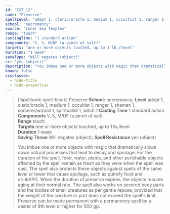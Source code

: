 ```yaml
---
id: "IST_12"
name: "Preserve"
spellLevel: "adept 1, cleric/oracle 1, medium 1, occultist 1, ranger 1, shaman 1, sorcerer/wizard 1, spiritualist 1, witch 1"
school: "necromancy"
source: "Inner Sea Temples"
range: "touch"
castingTime: "1 standard action"
components: "V, S, M/DF (a pinch of salt)"
targets: "one or more objects touched, up to 1 lb./level"
duration: "1 week"
saveType: "Will negates (object)"
sr: "yes (object)"
description: "You imbue one or more objects with magic that dramatically slows down natural processes that lead to decay and spoilage. For the duration of the spell, food, water, plants, and other perishable objects affected by the spell remain as fresh as they were when the spell was cast. The spell also protects these objects against spells of the same level or lower that cause spoilage, such as putrefy food and drinkAPG. When the duration of preserve expires, the objects resume aging at their normal rate.  The spell also works on severed body parts and the bodies of small creatures as per gentle repose, provided that the weight of the creature or part does not exceed the spell's limit.  Preserve can be made permanent with a permanency spell by a caster of 9th level or higher for 500 gp."
known: false
cssclasses:
  - hide-title
  - hide-properties
---
```


> [!spellbook-spell-block] Preserve
> **School:** necromancy; **Level** adept 1, cleric/oracle 1, medium 1, occultist 1, ranger 1, shaman 1, sorcerer/wizard 1, spiritualist 1, witch 1
> **Casting Time** 1 standard action  
> **Components** V, S, M/DF (a pinch of salt)  
> **Range** touch  
> **Targets** one or more objects touched, up to 1 lb./level  
> **Duration** 1 week  
> **Saving Throw** Will negates (object); **Spell Resistance** yes (object)
> 
> You imbue one or more objects with magic that dramatically slows down natural processes that lead to decay and spoilage. For the duration of the spell, food, water, plants, and other perishable objects affected by the spell remain as fresh as they were when the spell was cast. The spell also protects these objects against spells of the same level or lower that cause spoilage, such as putrefy food and drinkAPG. When the duration of preserve expires, the objects resume aging at their normal rate.  The spell also works on severed body parts and the bodies of small creatures as per gentle repose, provided that the weight of the creature or part does not exceed the spell's limit.  Preserve can be made permanent with a permanency spell by a caster of 9th level or higher for 500 gp.